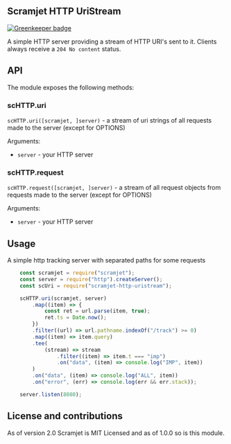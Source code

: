 Scramjet HTTP UriStream
-------------------------

[![Greenkeeper badge](https://badges.greenkeeper.io/signicode/scramjet-http-uristream.svg)](https://greenkeeper.io/)

A simple HTTP server providing a stream of HTTP URI's sent to it. Clients always receive a `204 No content` status.

## API

The module exposes the following methods:

### scHTTP.uri

`scHTTP.uri([scramjet, ]server)` - a stream of uri strings of all requests made to the server (except for OPTIONS)

Arguments:

* `server` - your HTTP server

### scHTTP.request

`scHTTP.request([scramjet, ]server)` - a stream of all request objects from requests made to the server (except for OPTIONS)

Arguments:

* `server` - your HTTP server

## Usage

A simple http tracking server with separated paths for some requests

```javascript
    const scramjet = require("scramjet");
    const server = require("http").createServer();
    const scUri = require("scramjet-http-uristream");

    scHTTP.uri(scramjet, server)
        .map((item) => {
            const ret = url.parse(item, true);
            ret.ts = Date.now();
        })
        .filter((url) => url.pathname.indexOf("/track") >= 0)
        .map((item) => item.query)
        .tee(
            (stream) => stream
                .filter((item) => item.t === "imp")
                .on("data", (item) => console.log("IMP", item))
        )
        .on("data", (item) => console.log("ALL", item))
        .on("error", (err) => console.log(err && err.stack));

    server.listen(8080);
```

## License and contributions

As of version 2.0 Scramjet is MIT Licensed and as of 1.0.0 so is this module.
